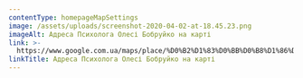 ```yaml
---
contentType: homepageMapSettings
image: /assets/uploads/screenshot-2020-04-02-at-18.45.23.png
imageAlt: Адреса Психолога Олесі Бобруйко на карті
link: >-
  https://www.google.com.ua/maps/place/%D0%B2%D1%83%D0%BB%D0%B8%D1%86%D1%8F+%D0%A0%D0%BE%D0%BC%D0%B0%D0%BD%D1%87%D1%83%D0%BA%D0%B0,+14,+%D0%9B%D1%8C%D0%B2%D1%96%D0%B2,+%D0%9B%D1%8C%D0%B2%D1%96%D0%B2%D1%81%D1%8C%D0%BA%D0%B0+%D0%BE%D0%B1%D0%BB%D0%B0%D1%81%D1%82%D1%8C,+79000/@49.8362863,24.0352525,15.02z/data=!4m5!3m4!1s0x473add4298aa0e8f:0x551bad4d1fbce0da!8m2!3d49.8339332!4d24.0387426?hl=uk
linkTitle: Адреса Психолога Олесі Бобруйко на карті
---
```

